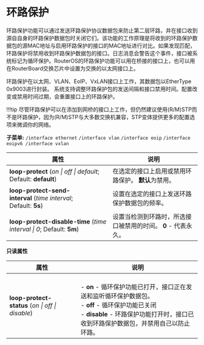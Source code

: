 # 环路保护

环路保护功能可以通过发送环路保护协议数据包来防止第二层环路，并在接口收到源自自身的环路保护数据包时关闭它们。该功能的工作原理是将收到的环路保护数据包的源MAC地址与启用环路保护的接口的MAC地址进行对比。如果发现匹配，环路保护将禁用收到环路保护数据包的接口。日志消息会警告这个事件，接口被系统标记为循环保护。RouterOS的环路保护功能可以用在桥接的接口上，也可以用在RouterBoard交换芯片中设置为交换的以太网接口上。

环路保护在以太网、VLAN、EoIP、VxLAN接口上工作，其数据包以EtherType 0x9003进行封装。 
系统支持调整环路保护包的发送间隔和接口禁用时间。配置改变或禁用时间过期，会重置接口上的环路保护。

!!!tip 尽管环路保护可以在添加到网桥的接口上工作，但仍然建议使用(R/M)STP而不是环路保护，因为(R/M)STP与大多数交换机兼容，STP变体提供更多的配置选项来微调你的网络。
  
**子菜单:** `/interface ethernet` `/interface vlan` `/interface eoip` `/interface eoipv6 /interface vxlan`

| 属性                                                                                                                                                                        | 说明                                                          |
| --------------------------------------------------------------------------------------------------------------------------------------------------------------------------- | ------------------------------------------------------------- |
| **loop-protect** (_on                                             \| off                                                                 \| default_; Default: **default**) | 在选定的接口上启用或禁用环路保护。 **默认**为禁用。           |
| **loop-protect-send-interval** (_time interval_; Default: **5s**)                                                                                                           | 设置在选定的接口上发送环路保护数据包的频率。                  |
| **loop-protect-disable-time** (_time interval                     \| 0_; Default: **5m**)                                                                                   | 设置当检测到环路时，所选接口被禁用的时间。 **0** - 代表永久。 |
  
**只读属性**

| 属性                                              | 说明                                                                                                                                                                                            |
| ------------------------------------------------- | ----------------------------------------------------------------------------------------------------------------------------------------------------------------------------------------------- |
| **loop-protect-status** (_on \| off  \| disable_) | <br>- **on** - 循环保护功能已打开，接口正在发送和监听循环保护数据包。<br>- **off** - 循环保护功能已关闭<br>- **disable** - 环路保护功能打开时，接口已收到环路保护数据包，并禁用自己以防止环路。 |
